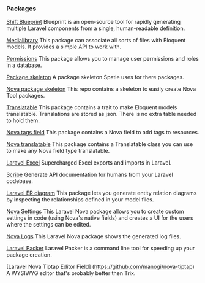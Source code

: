 ### Packages

[Shift Blueprint](https://github.com/laravel-shift/blueprint) Blueprint is an open-source tool for rapidly generating multiple Laravel components from a single, human-readable definition.

[Medialibrary](https://github.com/spatie/laravel-medialibrary) This package can associate all sorts of files with Eloquent models. It provides a simple API to work with.

[Permissions](https://github.com/spatie/laravel-permission) This package allows you to manage user permissions and roles in a database.

[Package skeleton](https://github.com/spatie/package-skeleton-laravel) A package skeleton Spatie uses for there packages.

[Nova package skeleton](https://github.com/spatie/skeleton-nova-tool) This repo contains a skeleton to easily create Nova Tool packages.

[Translatable](https://github.com/spatie/laravel-translatable) This package contains a trait to make Eloquent models translatable. Translations are stored as json. There is no extra table needed to hold them.

[Nova tags field](https://github.com/spatie/nova-tags-field) This package contains a Nova field to add tags to resources.

[Nova translatable](https://github.com/spatie/nova-translatable) This package contains a Translatable class you can use to make any Nova field type translatable.

[Laravel Excel](https://laravel-excel.com/) Supercharged Excel exports and imports in Laravel.

[Scribe](https://github.com/knuckleswtf/scribe) Generate API documentation for humans from your Laravel codebase.

[Laravel ER diagram](https://github.com/beyondcode/laravel-er-diagram-generator) This package lets you generate entity relation diagrams by inspecting the relationships defined in your model files.

[Nova Settings](https://github.com/optimistdigital/nova-settings) This Laravel Nova package allows you to create custom settings in code (using Nova's native fields) and creates a UI for the users where the settings can be edited.

[Nova Logs](https://novapackages.com/packages/php-junior/nova-logs) This Laravel Nova package shows the generated log files.

[Laravel Packer](https://github.com/bitfumes/laravel-packer) Laravel Packer is a command line tool for speeding up your package creation.

[Laravel Nova Tiptap Editor Field] (https://github.com/manogi/nova-tiptap) A WYSIWYG editor that's probably better then Trix.

